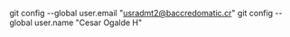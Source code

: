   git config --global user.email "usradmt2@baccredomatic.cr"
  git config --global user.name "Cesar Ogalde H"